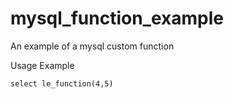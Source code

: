 mysql_function_example
======================

An example of a mysql custom function


Usage Example

`select le_function(4,5)`
